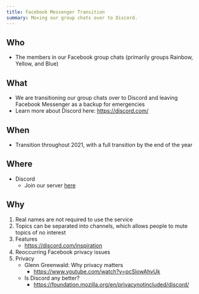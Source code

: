 ```yaml
---
title: Facebook Messenger Transition
summary: Moving our group chats over to Discord.
---
```


## Who

- The members in our Facebook group chats (primarily groups Rainbow, Yellow, and Blue)

## What

- We are transitioning our group chats over to Discord and leaving Facebook Messenger as a backup for emergencies
- Learn more about Discord here: https://discord.com/

## When

- Transition throughout 2021, with a full transition by the end of the year

## Where

- Discord
  - Join our server [here](/invite/discord)

## Why

1. Real names are not required to use the service
2. Topics can be separated into channels, which allows people to mute topics of no interest
3. Features
   - https://discord.com/inspiration
4. Reoccurring Facebook privacy issues
5. Privacy
   - Glenn Greenwald: Why privacy matters
     - https://www.youtube.com/watch?v=pcSlowAhvUk
   - Is Discord any better?
     - https://foundation.mozilla.org/en/privacynotincluded/discord/
